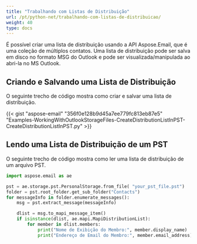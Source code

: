 ```yaml
---
title: "Trabalhando com Listas de Distribuição"
url: /pt/python-net/trabalhando-com-listas-de-distribuicao/
weight: 40
type: docs
---
```


É possível criar uma lista de distribuição usando a API Aspose.Email, que é uma coleção de múltiplos contatos. Uma lista de distribuição pode ser salva em disco no formato MSG do Outlook e pode ser visualizada/manipulada ao abri-la no MS Outlook.
## **Criando e Salvando uma Lista de Distribuição**
O seguinte trecho de código mostra como criar e salvar uma lista de distribuição.

{{< gist "aspose-email" "356f0e128b9d45a7ee779fc813eb87e5" "Examples-WorkingWithOutlookStorageFiles-CreateDistributionListInPST-CreateDistributionListInPST.py" >}}

## **Lendo uma Lista de Distribuição de um PST**

O seguinte trecho de código mostra como ler uma lista de distribuição de um arquivo PST.

```py
import aspose.email as ae

pst = ae.storage.pst.PersonalStorage.from_file( "your_pst_file.pst")
folder = pst.root_folder.get_sub_folder("Contacts")
for messageInfo in folder.enumerate_messages():
    msg = pst.extract_message(messageInfo)

    dlist = msg.to_mapi_message_item()
    if isinstance(dlist, ae.mapi.MapiDistributionList):
        for member in dlist.members:
            print("Nome de Exibição do Membro:", member.display_name)
            print("Endereço de Email do Membro:", member.email_address)
```